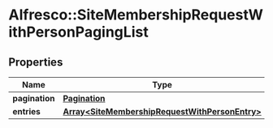 # Alfresco::SiteMembershipRequestWithPersonPagingList

## Properties
Name | Type | Description | Notes
------------ | ------------- | ------------- | -------------
**pagination** | [**Pagination**](Pagination.md) |  | 
**entries** | [**Array&lt;SiteMembershipRequestWithPersonEntry&gt;**](SiteMembershipRequestWithPersonEntry.md) |  | 


